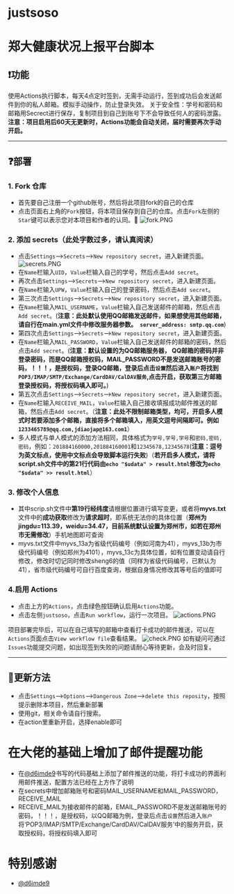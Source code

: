 # justsoso
# 郑大健康状况上报平台脚本

## ❗功能
使用Actions执行脚本，每天4点定时签到，无需手动运行，签到成功后会发送邮件到你的私人邮箱。模拟手动操作，防止登录失效。
关于安全性：学号和密码和邮箱用Secrect进行保存，复制项目到自己到账号下不会导致任何人的密码泄露。
**注意：项目启用后60天无更新时，Actions功能会自动关闭，届时需要再次手动开启。**

---
## ❓部署
### 1. Fork 仓库
   * 首先要自己注册一个github账号，然后将此项目fork的自己的仓库
   * 点击页面右上角的`Fork`按钮，将本项目保存到自己的仓库。点击`Fork`左侧的`Star`键可以表示您对本项目和作者的认同。🤩
   ![fork.PNG](https://i.loli.net/2020/11/24/2hTtGldiZF9B7DX.png)
### 2. 添加 secrets（此处字数过多，请认真阅读）
   * 点击`Settings`-->`Secrets`-->`New repository secret`，进入新建页面。
   ![secrets.PNG](https://i.loli.net/2020/11/24/mIWLRTzUJxuiMHa.png)
   * 在`Name`栏输入`UID`，`Value`栏输入自己的学号，然后点击`Add secret`。
   * 再次点击`Settings`-->`Secrets`-->`New repository secret`，进入新建页面。
   * 在`Name`栏输入`UPW`，`Value`栏输入自己的登录密码，然后点击`Add secret`。
   * 第三次点击`Settings`-->`Secrets`-->`New repository secret`，进入新建页面。
   * 在`Name`栏输入`MAIL_USERNAME`，`Value`栏输入自己发送邮件的邮箱，然后点击`Add secret`。(**注意：此处默认使用QQ邮箱发送邮件，如果想使用其他邮箱，请自行在main.yml文件中修改服务器参数。` server_address: smtp.qq.com`**)
   * 第四次点击`Settings`-->`Secrets`-->`New repository secret`，进入新建页面。
   * 在`Name`栏输入`MAIL_PASSWORD`，`Value`栏输入自己发送邮件的邮箱的密码，然后点击`Add secret`。(**注意：默认设置的为QQ邮箱服务器， QQ邮箱的密码并非登录密码，而是QQ邮箱授权码，MAIL_PASSWORD不是发送邮箱账号的密码，！！！，是授权码，登录QQ邮箱，登录后点击`设置`然后进入`账户`将找到`POP3/IMAP/SMTP/Exchange/CardDAV/CalDAV服务`,点击开启，获取第三方邮箱登录授权码，将授权码填入即可。**)
   * 第五次点击`Settings`-->`Secrets`-->`New repository secret`，进入新建页面。
   * 在`Name`栏输入`RECEIVE_MAIL`，`Value`栏输入自己接收填报成功邮件推送的邮箱，然后点击`Add secret`。（**注意：此处不限制邮箱类型，均可，开启多人模式时若要添加多个邮箱，直接将多个邮箱填入，用英文逗号间隔即可。例如`1233465789@qq.com,jdiaojap@163.com1`**）
   * 多人模式与单人模式的添加方法相同，具体格式为`学号,学号,学号`和`密码,密码,密码`，例如：`201884160000,201884160001`和`12345678,12345678`(**注意：逗号为英文标点，使用中文标点会导致脚本运行失败**)（**若开启多人模式，请将script.sh文件中的第21行代码由`echo "$udata" > result.html`修改为`echo "$udata" >> result.html`**）
### 3. 修改个人信息
   * 其中scrip.sh文件中**第19行经纬度**请根据位置进行填写变更，或者将**myvs.txt**文件中的**成功获取**修改为**请求超时**，即系统无法你的具体位置（**郑州为jingdu=113.39，weidu=34.47，目前系统默认设置为郑州市，如若在郑州市无需修改**）手机地图即可查询
   * myvs.txt文件中myvs_13a为省级代码编号（例如河南为41），myvs_13b为市级代码编号（例如郑州为4101），myvs_13c为具体位置，如有位置变动请自行修改，修改时切记同时修改sheng6的值（同样为省级代码编号，已默认为41），省市级代码编号可自行百度查询，根据自身情况修改其等号后的值即可
   

### 4.启用 Actions
   * 点击上方的`Actions`，点击绿色按钮确认启用`Actions`功能。
   * 点击左侧`justsoso`，点击`Run workflow`，运行一次项目。
   ![actions.PNG](https://i.loli.net/2020/11/24/HrQoCwFkgcAYjps.png)

项目部署完毕后，可以在自己填写的邮箱中查看打卡成功的邮件推送，可以在`Actions`页面点击`View workflow file`查看结果。
![check.PNG](https://i.loli.net/2020/11/24/GUEgdrmpIAxlPW5.png)
如有疑问可通过`Issues`功能提交问题，如出现签到失败的问题请耐心等待更新，会及时回复。


---
## 📢更新方法
   * 点击`Settings`-->`Options`-->`Dangerous Zone`-->`delete this reposity`，按照提示删除本项目，然后重新部署
   * 使用git，相关命令请自行搜索。
   * 在action里重新开启，选择enable即可
# 在大佬的基础上增加了邮件提醒功能
   * 在[@d6imde9](https://github.com/d6imde9)书写的代码基础上添加了邮件推送的功能，将打卡成功的界面利用邮件推送，配置方法已经在上方作了说明
   * 在secrets中增加邮箱账号和密码MAIL_USERNAME和MAIL_PASSWORD，RECEIVE_MAIL
   * RECEIVE_MAIL为接收邮件的邮箱，EMAIL_PASSWORD不是发送邮箱账号的密码，！！！，是授权码，以QQ邮箱为例，登录后点击`设置`然后进入`账户`将‘POP3/IMAP/SMTP/Exchange/CardDAV/CalDAV服务’中的服务开启，获取授权码，将授权码填入即可
# 特别感谢

 * [@d6imde9](https://github.com/d6imde9)
